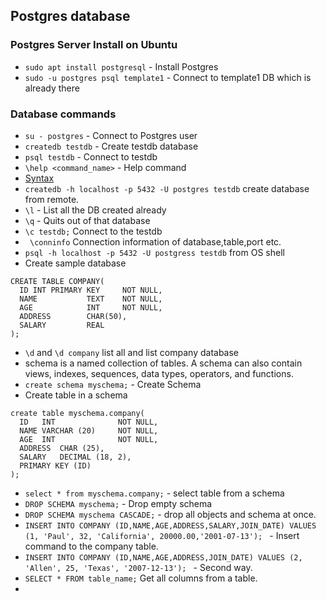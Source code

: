 ## Postgres database

### Postgres Server Install on Ubuntu
 
 - `sudo apt install postgresql` - Install Postgres
 - `sudo -u postgres psql template1` - Connect to template1 DB which is already there
 
 ### Database commands
 
 - `su - postgres` - Connect to Postgres user
 - `createdb testdb` - Create testdb database
 - `psql testdb` - Connect to testdb
 - `\help <command_name>` - Help command
 - [Syntax](https://www.tutorialspoint.com/postgresql/postgresql_syntax.htm)
 - `createdb -h localhost -p 5432 -U postgres testdb` create database from remote.
 - `\l` - List all the DB created already
 - `\q` - Quits out of that database 
 - `\c testdb;` Connect to the testdb
 - ` \conninfo` Connection information of database,table,port etc.
 - `psql -h localhost -p 5432 -U postgress testdb` from OS shell
 - Create sample database
 ```
 CREATE TABLE COMPANY(
   ID INT PRIMARY KEY     NOT NULL,
   NAME           TEXT    NOT NULL,
   AGE            INT     NOT NULL,
   ADDRESS        CHAR(50),
   SALARY         REAL
);
 ```
 - `\d` and `\d company` list all and list company database
 - schema is a named collection of tables. A schema can also contain views, indexes, sequences, data types, operators, and functions.
 - `create schema myschema;` - Create Schema
 - Create table in a schema 
 ```
 create table myschema.company(
   ID   INT              NOT NULL,
   NAME VARCHAR (20)     NOT NULL,
   AGE  INT              NOT NULL,
   ADDRESS  CHAR (25),
   SALARY   DECIMAL (18, 2),
   PRIMARY KEY (ID)
);
 ```
 - `select * from myschema.company;` - select table from a schema
 - `DROP SCHEMA myschema;` - Drop empty schema
 - `DROP SCHEMA myschema CASCADE;` - drop all objects and schema at once.
 - `INSERT INTO COMPANY (ID,NAME,AGE,ADDRESS,SALARY,JOIN_DATE) VALUES (1, 'Paul', 32, 'California', 20000.00,'2001-07-13');
` - Insert command to the company table.
- `INSERT INTO COMPANY (ID,NAME,AGE,ADDRESS,JOIN_DATE) VALUES (2, 'Allen', 25, 'Texas', '2007-12-13');
` - Second way.
- `SELECT * FROM table_name;` Get all columns from a table.
- 
